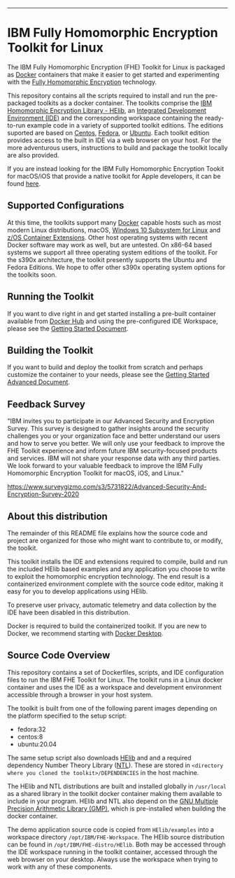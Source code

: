 ---
# IBM Fully Homomorphic Encryption Toolkit for Linux

The IBM Fully Homomorphic Encryption (FHE) Toolkit for Linux is packaged as [Docker][1] containers that make it easier to get started and experimenting with the [Fully Homomorphic Encryption][2] technology.

This repository contains all the scripts required to install and run the pre-packaged toolkits as a docker container. The toolkits comprise the [IBM Homomorphic Encryption Library - HElib][3], an [Integrated Development Environment (IDE)][4] and the corresponding workspace containing the ready-to-run example code in a variety of supported toolkit editions. The editions suported are based on [Centos][5], [Fedora][6], or [Ubuntu][7]. Each toolkit edition provides access to the built in IDE via a web browser on your host. For the more adventurous users, instructions to build and package the toolkit locally are also provided.

If you are instead looking for the IBM Fully Homomorphic Encryption Tookit for macOS/iOS that provide a native toolkit for Apple developers, it can be found <a href="https://github.com/IBM/fhe-toolkit-macos" target="_blank">here</a>.

## Supported Configurations

At this time, the toolkits support many <a href="https://www.docker.com/resources/what-container" target="_blank">Docker</a> capable hosts such as most modern Linux distributions, macOS, <a href="https://docs.microsoft.com/en-us/windows/wsl/install-win10" target="_blank">Windows 10 Subsystem for Linux</a> and <a href="https://www.ibm.com/support/knowledgecenter/en/SSLTBW_2.4.0/com.ibm.zos.v2r4.izso100/izso100_whatisintro.htm" target="_blank">z/OS Container Extensions</a>. Other host operating systems with recent Docker software may work as well, but are untested. On x86-64 based systems we support all three operating system editions of the toolkit. For the s390x architecture, the toolkit presently supports the Ubuntu and Fedora Editions. We hope to offer other s390x operating system options for the toolkits soon. 


## Running the Toolkit

If you want to dive right in and get started installing a pre-built container available from [Docker Hub][8] and using the pre-configured IDE Workspace, please see the [Getting Started Document](GettingStarted.md). 

## Building the Toolkit

If you want to build and deploy the toolkit from scratch and perhaps customize the container to your needs, please see the [Getting Started Advanced Document](GettingStarted.Advanced.md).


## Feedback Survey
 
"IBM invites you to participate in our Advanced Security and Encryption Survey. This survey is designed to gather insights around the security challenges you or your organization face and better understand our users and how to serve you better. We will only use your feedback to improve the FHE Toolkit experience and inform future IBM security-focused products and services. IBM will not share your response data with any third parties. We look forward to your valuable feedback to improve the IBM Fully Homomorphic Encryption Toolkit for macOS, iOS, and Linux."

https://www.surveygizmo.com/s3/5731822/Advanced-Security-And-Encryption-Survey-2020


## About this distribution

The remainder of this README file explains how the source code and project are organized for those who might want to contribute to, or modify, the toolkit.  

This toolkit installs the IDE and extensions required to compile, build and run the included HElib based examples and any application you choose to write to exploit the homomorphic encryption technology. The end result is a containerized environment complete with the source code editor, making it easy for you to develop applications using HElib.

To preserve user privacy, automatic telemetry and data collection by the IDE have been disabled in this distribution.

Docker is required to build the containerized toolkit. If you are new to Docker, we recommend starting with [Docker Desktop][9]. 

## Source Code Overview

This repository contains a set of Dockerfiles, scripts, and IDE configuration files to run the IBM FHE Toolkit for Linux. The toolkit runs in a Linux docker container and uses the IDE as a workspace and development environment accessible through a browser in your host system.

The toolkit is built from one of the following parent images depending on the platform specified to the setup script:

- fedora:32
- centos:8
- ubuntu:20.04

The same setup script also downloads [HElib][3] and and a required dependency Number Theory Library ([NTL][10]). These are stored in `<directory where you cloned the toolkit>/DEPENDENCIES` in the host machine. 

The HElib and NTL distributions are built and installed globally in `/usr/local` as a shared library in the toolkit docker container making them available to include in your program. HElib and NTL also depend on the [GNU Multiple Precision Arithmetic Library (GMP)][11], which is pre-installed when building the docker container.

The demo application source code is copied from `HElib/examples` into a workspace directory `/opt/IBM/FHE-Workspace`. The HElib source distribution can be found in `/opt/IBM/FHE-distro/HElib`. Both may be accessed through the IDE workspace running in the toolkit container, accessed through the web browser on your desktop. Always use the workspace when trying to work with any of these components.   


   [1]: https://www.docker.com/                                  "Docker Container"
   [2]: https://en.wikipedia.org/wiki/Homomorphic_encryption     "Homomorphic Encryption"
   [3]: https://github.com/homenc/HElib/                         "HElib"
   [4]: https://code.visualstudio.com/                           "Visual Studio Code"
   [5]: https://www.centos.org/                                  "CentOS"
   [6]: https://getfedora.org/                                   "Fedora"
   [7]: https://ubuntu.com/                                      "Ubuntu"
   [8]: https://hub.docker.com/u/ibmcom                          "Docker Hub IBM"
   [9]: https://www.docker.com/get-started/                      "Docker get started"
   [10]: https://www.shoup.net/ntl/                               "NTL"
   [11]: https://gmplib.org/                                     "GMP library"

